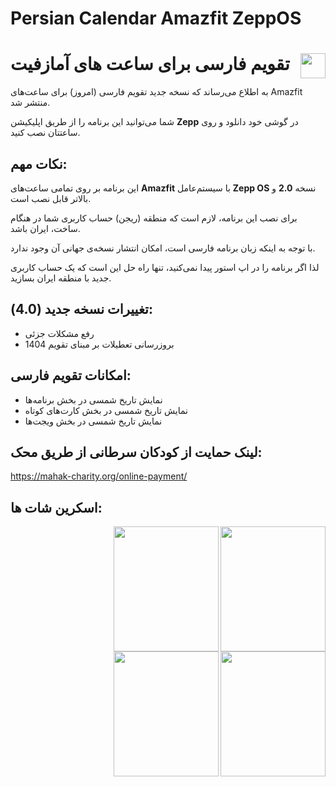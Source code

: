 # Persian Calendar Amazfit ZeppOS

# <img align="right" width="40" height="40" src="https://github.com/amirrouhandeh/ZeppOS/assets/3074871/cdf81d72-c4a5-4596-a36a-907423cdb790"> تقویم فارسی برای ساعت های آمازفیت 

به اطلاع می‌رساند که نسخه جدید تقویم فارسی (امروز) برای ساعت‌های Amazfit منتشر شد.

شما می‌توانید این برنامه را از طریق اپلیکیشن **Zepp** در گوشی خود دانلود و روی ساعتتان نصب کنید.

## نکات مهم:

این برنامه بر روی تمامی ساعت‌های **Amazfit** با سیستم‌عامل **Zepp OS** نسخه **2.0** و بالاتر قابل نصب است.

برای نصب این برنامه، لازم است که منطقه (ریجن) حساب کاربری شما در هنگام ساخت، ایران باشد.

با توجه به اینکه زبان برنامه فارسی است، امکان انتشار نسخه‌ی جهانی آن وجود ندارد.

لذا اگر برنامه را در اپ استور پیدا نمی‌کنید، تنها راه حل این است که یک حساب کاربری جدید با منطقه ایران بسازید.

## تغییرات نسخه جدید (4.0):

- رفع مشکلات جزئی
- بروزرسانی تعطیلات بر مبنای تقویم 1404

## امکانات تقویم فارسی:

- نمایش تاریخ شمسی در بخش برنامه‌ها
- نمایش تاریخ شمسی در بخش کارت‌های کوتاه
- نمایش تاریخ شمسی در بخش ویجت‌ها

## لینک حمایت از کودکان سرطانی از طریق محک:
https://mahak-charity.org/online-payment/

## اسکرین شات ها:
<img align="right" width="168" height="200" src="https://github.com/amirrouhandeh/ZeppOS/assets/3074871/0330cc94-7012-41e9-a6e3-49a9ba16237e">
<img align="right" width="168" height="200" src="https://github.com/amirrouhandeh/ZeppOS/assets/3074871/58610be9-ff0d-41ca-9af1-837d4e69a5ea">
<img align="right" width="168" height="200" src="https://github.com/amirrouhandeh/ZeppOS/assets/3074871/8b9eea81-f460-4b6f-be96-02d39ec5b528">
<img align="right" width="168" height="200" src="https://github.com/amirrouhandeh/ZeppOS/assets/3074871/6a6ba6c8-0860-41dc-ba71-825b5cc8c63d">
